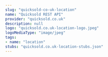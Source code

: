 ```yaml
---
slug: "quicksold-co-uk-location"
name: "Quicksold REST API"
provider: "quicksold.co.uk"
description: null
logo: "quicksold.co.uk-location-logo.jpeg"
logoMediaType: "image/jpeg"
tags:
- name: "location"
stubs: "quicksold.co.uk-location-stubs.json"
---
```

